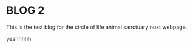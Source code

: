 # BLOG 2

This is the test blog for the circle of life animal sanctuary nuxt webpage. 








yeahhhhh